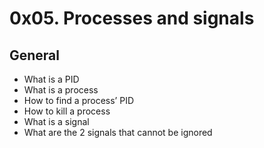# 0x05. Processes and signals
## General
 - What is a PID
 - What is a process
 - How to find a process’ PID
 - How to kill a process
 - What  is a signal
 - What  are the 2 signals that cannot be ignored
